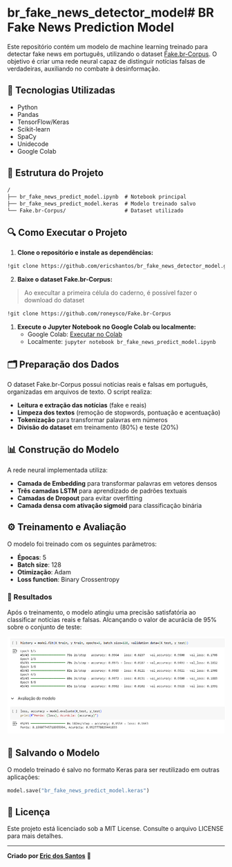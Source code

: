 # br_fake_news_detector_model# BR Fake News Prediction Model

Este repositório contém um modelo de machine learning treinado para detectar fake news em português, utilizando o dataset [Fake.br-Corpus](https://github.com/roneysco/Fake.br-Corpus). O objetivo é criar uma rede neural capaz de distinguir notícias falsas de verdadeiras, auxiliando no combate à desinformação.

## 📌 Tecnologias Utilizadas
- Python
- Pandas
- TensorFlow/Keras
- Scikit-learn
- SpaCy
- Unidecode
- Google Colab

## 📂 Estrutura do Projeto
```
/
├── br_fake_news_predict_model.ipynb  # Notebook principal
├── br_fake_news_predict_model.keras  # Modelo treinado salvo
└── Fake.br-Corpus/                   # Dataset utilizado
```

## 🔍 Como Executar o Projeto

1. **Clone o repositório e instale as dependências:**
```bash
!git clone https://github.com/ericshantos/br_fake_news_detector_model.git
```

2. **Baixe o dataset Fake.br-Corpus:**

> Ao execultar a primeira célula do caderno, é possível fazer o download do dataset

```bash
!git clone https://github.com/roneysco/Fake.br-Corpus
```

1. **Execute o Jupyter Notebook no Google Colab ou localmente:**
   - Google Colab: [Executar no Colab](https://colab.research.google.com/github/ericshantos/br_fake_news_detector_model/blob/main/br_fake_news_detector_model.ipynb)
   - Localmente: `jupyter notebook br_fake_news_predict_model.ipynb`

## 🗂️ Preparação dos Dados

O dataset Fake.br-Corpus possui notícias reais e falsas em português, organizadas em arquivos de texto. O script realiza:
- **Leitura e extração das notícias** (fake e reais)
- **Limpeza dos textos** (remoção de stopwords, pontuação e acentuação)
- **Tokenização** para transformar palavras em números
- **Divisão do dataset** em treinamento (80%) e teste (20%)

## 📊 Construção do Modelo

A rede neural implementada utiliza:
- **Camada de Embedding** para transformar palavras em vetores densos
- **Três camadas LSTM** para aprendizado de padrões textuais
- **Camadas de Dropout** para evitar overfitting
- **Camada densa com ativação sigmoid** para classificação binária

## ⚙️ Treinamento e Avaliação

O modelo foi treinado com os seguintes parâmetros:
- **Épocas**: 5
- **Batch size**: 128
- **Otimização**: Adam
- **Loss function**: Binary Crossentropy

### 🎯 Resultados
Após o treinamento, o modelo atingiu uma precisão satisfatória ao classificar notícias reais e falsas. Alcançando o valor de acurácia de 95% sobre o conjunto de teste:

![](./assets/result.png)

## 💾 Salvando o Modelo
O modelo treinado é salvo no formato Keras para ser reutilizado em outras aplicações:
```python
model.save("br_fake_news_predict_model.keras")
```

## 📜 Licença

Este projeto está licenciado sob a MIT License. Consulte o arquivo LICENSE para mais detalhes.

---
**Criado por [Eric dos Santos](https://github.com/ericshantos)** 🚀

